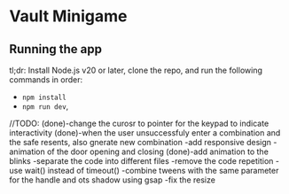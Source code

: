 # Vault Minigame

## Running the app

tl;dr: Install Node.js v20 or later, clone the repo, and run the following commands in order:

- `npm install`
- `npm run dev`,


//TODO:
(done)-change the curosr to pointer for the keypad to indicate interactivity
(done)-when the user unsuccessfuly enter a combination and the safe resents, also gnerate new combination
-add responsive design
-animation of the door opening and closing
(done)-add animation to the blinks
-separate the code into different files
-remove the code repetition
-use wait() instead of timeout()
-combine tweens with the same parameter for the handle and ots shadow using gsap
-fix the resize

